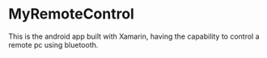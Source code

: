 # MyRemoteControl
This is the android app built with Xamarin, having the capability to control a remote pc using bluetooth. 
